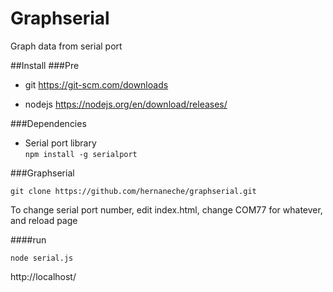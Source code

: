 # Graphserial
Graph data from serial port

##Install
###Pre

* git https://git-scm.com/downloads

* nodejs https://nodejs.org/en/download/releases/

###Dependencies

* Serial port library  
```npm install -g serialport```

###Graphserial

```git clone https://github.com/hernaneche/graphserial.git```

To change serial port number, edit index.html, change COM77 for whatever, and reload page

####run

```node serial.js```

http://localhost/


